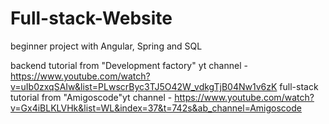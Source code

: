# Full-stack-Website
beginner project with Angular, Spring and SQL

backend tutorial from "Development factory" yt channel - https://www.youtube.com/watch?v=uIb0zxqSAIw&list=PLwscrByc3TJ5O42W_vdkgTjB04Nw1v6zK
full-stack tutorial from "Amigoscode"yt channel - https://www.youtube.com/watch?v=Gx4iBLKLVHk&list=WL&index=37&t=742s&ab_channel=Amigoscode
